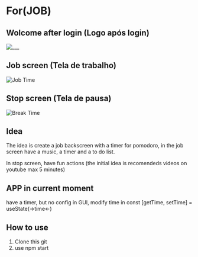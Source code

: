 # For(JOB)
## Wolcome after login (Logo após login)
![___](https://user-images.githubusercontent.com/83098581/132108696-e3c69166-8370-428a-8156-3d21eee2e907.png)


## Job screen (Tela de trabalho)
![Job Time](https://user-images.githubusercontent.com/83098581/132108700-cdec3bf3-df97-4132-8b64-f45eec9be38d.png)

## Stop screen (Tela de pausa)
![Break Time](https://user-images.githubusercontent.com/83098581/132108698-0136617b-c064-4160-88c1-0701570581f2.png)

## Idea
The idea is create a job backscreen with a timer for pomodoro, in the job screen have a music, a timer and a to do list.

In stop screen, have fun actions (the initial idea is recomendeds videos on youtube max 5 minutes)

## APP in current moment
have a timer, but no config in GUI, modify time in const [getTime, setTime] = useState(->time<-)

## How to use
1. Clone this git
2. use npm start


